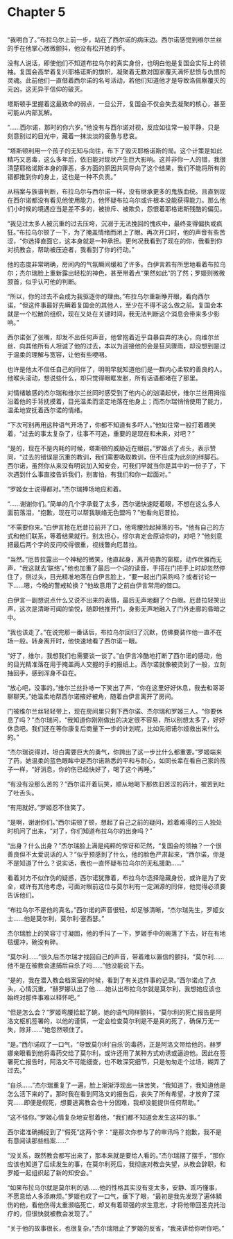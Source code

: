 # Chapter 5

<br>
“我明白了。”布拉乌尔上前一步，站在了西尔诺的病床边。西尔诺感觉到维尔兰丝的手在他掌心微微颤抖，他没有松开她的手。

没有人说话，即使他们不知道布拉乌尔的真实身份，也明白他是复国会实际上的领袖。复国会高举着复兴耶格诺斯的旗帜，凝聚着无数对国家覆灭满怀悲愤与仇恨的灵魂。此前他们一直借着西尔诺的名号活动，若他们知道他才是导致洛佩察覆灭的元凶，这无异于信仰的破灭。

塔斯顿手里握着这最致命的弱点，一旦公开，复国会不仅会失去凝聚的核心，甚至可能从内部瓦解。

“……西尔诺，那时的你六岁。”他没有与西尔诺对视，反应如往常一般平静，只是刻意别过的目光中，藏着一抹淡淡的疲惫与悲哀。

“塔斯顿利用一个孩子的无知与向往，布下了毁灭耶格诺斯的局。这个计策是如此精巧又恶毒，这么多年后，依旧能对现状产生巨大影响。这并非你一人的错，我很清楚耶格诺斯本身的罪恶，多方面的原因共同导向了这个结果，我们不能将所有的错都推到你的身上，这也是一种不负责。”

从档案与族谱判断，布拉乌尔与西尔诺一样，没有继承更多的鬼族血统。且直到现在西尔诺都没有看见他使用能力，他怀疑布拉乌尔或许根本没能获得能力。那么他们小时候的境遇应当是差不多的，被排斥、被欺负，怨恨着耶格诺斯残酷的偏见。

“我见过太多人被沉重的过去压垮，沉溺于无法挽回的愧疚中，最终变得偏执或疯狂。”布拉乌尔顿了一下，为了掩盖情绪而闭上了眼。再次开口时，他的声音有些苦涩，“你选择直面它，这本身就是一种承担。更何况我看到了现在的你，我看到你对抗教会，帮助被压迫者，我看到了你的行动。”

他的态度非常明确，房间内的气氛瞬间缓和了许多。白伊言若有所思地看着布拉乌尔；杰尔瑞脸上重新露出轻松的神色，甚至带着点“果然如此”的了然；罗姬则微微颔首，似乎认可他的判断。

“所以，你的过去不会成为我驱逐你的理由。”布拉乌尔重新睁开眼，看向西尔诺，“但这件事最好先瞒着复国会的其他人，至少在不得不这么做之前。复国会本就是一个松散的组织，现在又处在关键时间，我无法判断这个消息会带来多少影响。”

西尔诺张了张嘴，却发不出任何声音，他曾抱着近乎自暴自弃的决心，向维尔兰丝、向其他所有人坦诚了他的过去，本以为迎接他的会是狂风骤雨，却没想到是过于温柔的理解与宽容，让他有些哽咽。

也许是他太不信任自己的同伴了，明明早就知道他们是一群内心柔软的善良的人。他喉头滚动，想说些什么，却只觉得眼眶发胀，所有话语都堵在了那里。

对情绪敏感的杰尔瑞和维尔兰丝同时感受到了他内心的汹涌起伏，维尔兰丝用拇指沿着他的手背抚摸着，目光温柔而坚定地落在他身上；而杰尔瑞悄悄使用了能力，温柔地安抚着西尔诺的情绪。

“下次可别再用这种语气开场了，你都不知道有多吓人。”他如往常一般打着趣笑着，“过去的事太复杂了，往事不可追，重要的是现在和未来，对吧？”

“是的，现在不是内耗的时候，塔斯顿的威胁近在眼前。”罗姬点了点头，表示赞同，“过去的错误是沉重的教训，我们需要吸取教训，但不应成为此刻的绊脚石。西尔诺，虽然你从来没有明说加入知安会，可我们早就当你是其中的一份子了，下次遇到什么事直接告诉我们，别害怕，有我们和你一起面对。”

“罗姬女士说得都对。”杰尔瑞捧场地应和着。

“……谢谢你们。”简单的几个字承载了太多，西尔诺快速眨着眼，不想在这么多人面前落泪，“抱歉，现在可以帮我联络无色盟吗？”他看向厄昔拉。

“不需要你来。”白伊言抢在厄昔拉前开了口，他弯腰捡起掉落的书，“他有自己的方式和他们联系，等着结果就行。别太担心，缪尔肯定会原谅你的，对吧？”他刻意把最后两个字的反问咬得很重，视线瞥向厄昔拉。

“当然。”厄昔拉露出一个神秘的微笑，他直起身，离开倚靠的窗框，动作优雅而无声，“我这就去‘联络’。”他也加重了最后一个词的读音，手搭在门把手上时却忽然停住了，侧过头，目光精准地落在白伊言脸上，“要一起出门采购吗？或者讨论一下……嗯，今晚的警戒轮换？”他故意用了之前白伊言常用的借口。

白伊言一副想说点什么又说不出来的表情，最后无声地翻了个白眼。厄昔拉轻笑出声，这次是清晰可闻的愉悦，随即他推开门，身影无声地融入了门外走廊的昏暗之中。

“我也该走了。”在说完那一番话后，布拉乌尔回归了沉默，仿佛要装作他一直不在场一般。转身离开时，他快速地看了西尔诺一眼。

“好了，维尔，我想我们也需要谈一谈了。”白伊言冷酷地打断了西尔诺的感动，他的目光精准落在用于掩盖两人交握的手的报纸上。西尔诺就像被烫到了一般，立刻抽回手，感到浑身不自在。

“放心吧，没事的。”维尔兰丝扑哧一下笑出了声，“你在这里好好休息，我去和哥哥聊聊天。”她温柔地帮西尔诺掖好被角，随着白伊言离开了房间。

门被维尔兰丝轻轻带上，现在房间里只剩下西尔诺、杰尔瑞和罗姬三人。“你要休息了吗？”杰尔瑞问，“我知道你刚刚做出的决定很不容易，所以别想太多了，好好休息吧。我们还在等你康复后商量下一步的计划呢，比如先把诺尔娅救出来什么的。”

“杰尔瑞说得对，坦白需要巨大的勇气，你跨出了这一步比什么都重要。”罗姬端来了药，她温柔的蓝色眼眸中是西尔诺熟悉的平和与耐心，如同长辈在看自己家的孩子一样，“好消息，你的伤已经快好了，喝了这个再睡。”

“有没有没那么苦的？”西尔诺开着玩笑，顺从地喝下那依旧苦涩的药汁，被苦到吐了吐舌头。

“有用就好。”罗姬忍不住笑了。

“是啊，谢谢你们。”西尔诺顿了顿，想起了自己之前的疑问，趁着难得的三人独处时机问了出来，“对了，你们知道布拉乌尔的出身吗？”

“出身？什么出身？”杰尔瑞脸上满是纯粹的惊讶和茫然，“复国会的领袖？一个很善良但不太爱说话的人？”似乎预感到了什么，他的脸色严肃起来，“西尔诺，你是不是知道了什么？说实话，我也一直怀疑布拉乌尔的无私援助……”

看着对方不似作伪的疑惑，西尔诺犹豫着，布拉乌尔选择隐藏身份，或许是为了安全，或许有其他考虑，可面对眼前这位与莫尔利有一定渊源的同伴，他觉得必须要告诉他们。

“布拉乌尔不是他的真名。”西尔诺的声音很轻，却足够清晰，“杰尔瑞先生，罗姬女士……他是莫尔利，莫尔利·塞西瑟。”

杰尔瑞脸上的笑容寸寸凝固，他的手抖了一下，罗姬手中的碗落了下去，好在有地毯缓冲，碗没有碎。

“莫尔利……”很久后杰尔瑞才找回自己的声音，带着难以置信的颤抖，“莫尔利……他不是在被教会逮捕后自杀了吗……”他没能说下去。

“是的，我在潜入教会档案室的时候，看到了有关这件事的记录。”西尔诺点了点头，心情沉重，“赫罗娜认出了他……她认出布拉乌尔就是莫尔利，我想她应该也始终对那件事难以释怀吧。”

“但是怎么会？”罗姬弯腰拾起了碗，她的语气同样颤抖，“莫尔利的死亡报告是阿洛文枢机签署的，以他的谨慎，一定会检查莫尔利是不是真的死了，确保万无一失，除非……”她忽然顿住了。

“是。”西尔诺叹了一口气，“导致莫尔利‘自杀’的毒药，正是阿洛文带给他的。赫罗娜亲眼看到他将毒药交给了莫尔利，或许还用了某种方式劝诱或逼迫他。因此在签署死亡报告时，阿洛文不可能细查，也不敢深究细节，只是匆匆走个过场，糊弄了过去。”

“自杀……”杰尔瑞重复了一遍，脸上渐渐浮现出一抹苦笑，“我知道了，我知道他是怎么活下来的了。那时我在看到阿洛文的报告后，丧失了所有希望，才放弃了深究……即便是假死，想要逃离教会也十分困难，我却没能提供任何帮助。”

“这不怪你。”罗姬心情复杂地安慰着他，“我们都不知道会发生这样的事。”

西尔诺准确捕捉到了“假死”这两个字：“是那次你参与了的审讯吗？抱歉，我不是有意阅读那些档案……”

“没关系，既然教会都写出来了，那本来就是要给人看的。”杰尔瑞摆了摆手，“那你应该也知道了后续发生的事，在莫尔利死后，我彻底对教会失望，从教会辞职，和罗姬一起组织起了新的知安会。”

“如果布拉乌尔就是莫尔利的话……他的性格其实没有变太多，安静、乖巧懂事，不愿意给人多添麻烦。”罗姬也叹了一口气，垂下了眼，“最初是我先发现了遍体鳞伤的他，看他伤得太重濒临死亡，却又有着顽强的求生意志，才将他带回圣克托治疗的，但很快就被教会发现了。”

“关于他的故事很长，也很复杂。”杰尔瑞阻止了罗姬的反省，“我来讲给你听你吧。”
